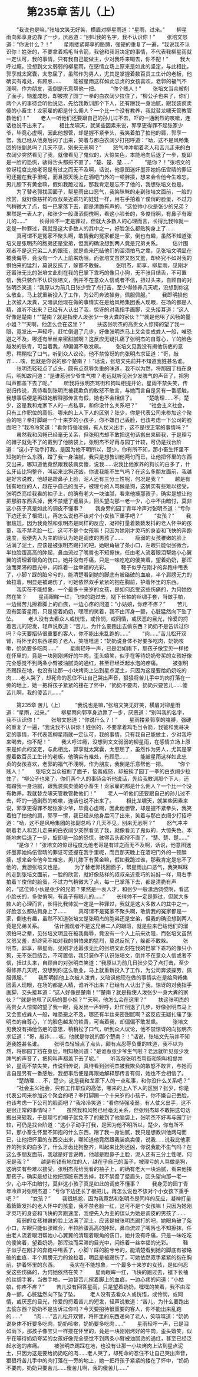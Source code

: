 # 　　第235章 苦儿（上）
　　“我说也是嘛，”张培文笑无好笑，横眉对柳星雨道：“星雨，过来。”
　　柳星雨向郭享身边靠了一步，厌恶道：“别叫我的名字，我不认识你！”
　　张培文怒道：“你说什么？！”
　　星雨搂紧郭享的胳膊，强硬的重复了一遍，“我说我不认识你！姓张的，不要拿着鸡毛当令箭，我爸和我哥决定的事情，不代表我柳星雨就一定认可，我的事情，只有我自己能做主，少对我呼来喝去，你不配！”
　　我大呼过瘾，没想到文文弱弱的柳星雨，在感情立场上原来是如此的坚定，与此相比，郭享就太窝囊，太憋屈了，虽然作为男人，尤其是掌握着数百员工生计的老板，他确实有难处，有顾忌……
　　能被星雨这样如此忠贞的女孩喜欢，老郭的福气不浅啊，作为朋友，我倒是乐意帮他一把。
　　“你个贱人！”
　　张培文当众被削了面子，恼羞成怒，却被挨了园丁一拳的白衣阔少拉住了，“柳公子也来了，你们两个人的事待会听他说话，先给我教训那个下人，还有蹭我一身油腻，跟我装疯卖傻的小畜生！龙家雇的都是什么佣人？一个比一个没有教养，我就替龙啸天管教管教他们！”
　　老人一听他们还要跟自己的孙儿过不去，吓的一通剧烈的咳嗽，连话也说不出来了。
　　相比龙啸天，就某些因素来说，郭享更得罪不起张家少爷，毕竟心虚啊，因此他想管，却是握不紧拳头，我笑着拍了拍他的肩，郭享一愣，我已经从他身后闪了出来，笑着与那白衣阔少打招呼道：“呦，这不是风畅集团的张副总吗？几天不见，别来无恙啊？”
　　怒气冲冲朝着老人和苦儿走来的白衣阔少突然看见了我，就像看见了鬼似的，大惊失色，本能地向后退了一步，旋即是一脸的恐慌，骇得舌头都捋不直了，“楚、楚、楚……”
　　“是你？！”张培文的惊讶程度比他老哥是有过之而无不及啊，话说，他意图迷奸墨菲她妈伍雪晴的罪证可还握在我手里呢，而且那天晚上在酒吧门外的一顿胖揍，想来会令他今生难忘，男儿膝下有黄金嘛，假如我跪过谁，那我肯定是忘不了他的，我想张培文也是。
　　为了替老郭找回面子，帮星雨出口恶气，我笑眯眯的走到张培文面前，一脸的欣赏，就好像慈祥的叔叔亲近乖巧的娃娃一样，用右手拍着丫俊俏的脸蛋，不过力气稍微大了点，每一巴掌落下去，都是清脆有声的，“这位帅小伙是张少的兄弟？果然是一表人才，和张少一般潇洒倜傥啊，看这小脸长的，多俊俏啊，有鼻子有眼儿的……”
　　长得帅不一定是罪过，但就大多数人的心理而言，长得比我帅就一定是一种罪过，我就是这大多数人的其中之一，好脸怎么都贴狗身上了……
　　真可谓不是冤家不聚头啊，敢情我的冤家都是一家，倒也有趣，虽然不知道张培文是张明杰的胞弟还是堂弟，但我的确没想到两人竟是兄弟关系。
　　估计围观者不是这兄弟二人的跟班，就是些来巴结他们的溜须拍马之辈，见张培文明显在被我侮辱，竟没有一个人上前来劝阻，而张培文虽然又怒又羞，却终究不如对我的惧怕来的猛烈，莫说反抗了，躲都不敢躲。
　　张明杰，郭享，柳星雨，见刚才还嚣张无比的张培文此刻在我的巴掌下乖巧的像只小狗，无不张目结舌，不可置信，我只装作不认识张培文，倒并不在意众人信或者不信，扭过头来，自顾自的对张明杰笑道：“我原以为前几日张少受了点打击，至少得修养几天呢，没想到你这么敬业，马上就重新投入了工作，为公司奔波操劳，佩服佩服。”
　　我即明损他上次被人泼粪，又暗讽他现在做的事情实在是给风畅集团丢人现眼，在场的都是人精，谁听不出来？已经有人认出了我，惊讶的对我指手画脚，交头接耳道：“这人好像是楚南！”“楚南？就是指使人泼张少一身大粪的家伙？”“就是他甩了风畅的墨小姐？”“天啊，他怎么会在这里？”
　　扶这张明杰的高贵女人惊愕的望了我一眼，竟发出一声轻呼，赶忙倒退了几步，好像张明杰马上又会变成粪人一般，唯恐避之不及，哪还有半丝亲密甜腻啊？这反应无疑扎痛了张明杰的自尊心，丫的脸色越发的铁青，可当着我，却偏偏不敢发飙。
　　张培文见我没有揭他伤疤的意思，稍稍松了口气，听到众人议论，他不禁惊讶的向张明杰求证道：“哥，敲诈……咳，他就是你说的那个楚南？！”话说，张培文先前并不知道我姓甚名谁。
　　张明杰轻轻点了点头，颇有点忍辱负重的味道，我不以为然，将那园丁挡在身后，明知故问道：“是谁惹张少爷生气啦？老远就听见张少发脾气的声音了，把狗叫声都盖下去了呢。”
　　听我将张明杰骂街和狗叫相提并论，星雨不禁失笑，传说归传说，真待看到张明杰被我欺负的敢怒不敢言，与她而言自是另有一番感触，我想事后便是再跟她解释那传言有假，她也不会相信了。
　　“楚助理……不，楚少，这是我和龙家下人的一点私事，和你没什么关系吧？”
　　“社会主义社会，只有工作职位的高低，哪来的上人下人的区别？张少，你是代表公司来参加这个聚会的吧？拳打脚踢一个十来岁的小孩子，你不嫌自己丢脸，也该考虑一下公司的脸面吧？”我冷冷笑道：“看你恃强凌弱，有人仗义出手，这不是很正常的事情吗？”
　　虽然我和风畅已经毫无关系，但张明杰却不敢把这句话搬出来砸我，于是理亏的帽子就免不了的戴到了他脑袋上，张明杰不好再与园丁计较，可仍是找台阶道：“这小子动手打我，是因为他不明所以，楚少，你有所不知，那小畜生怀里不知抱的什么东西，蹭了我一身油腻，我只是想教训他两句而已，让他把怀里的东西交出来，哪知道他竟然跟我装疯卖傻，说我……说我比他家养的狗长的白多了，什么牙齿比狗整齐，叫起来比狗还凶，你说我能不生气吗？在这么多朋友面前，我越是好言说教，他越是蹬鼻子上脸，泥人还有三分土性呢，何况是我？”
　　越是有钱有地位的人，越在乎自己的面子，被理亏的人骂做是狗，这确实有些难以接受，张明杰亮给我看的袖子上，的确有老大一块油腻，看来他揍那孩子，确实是想让他把那脏东西丢掉，我不禁蹙了蹙眉头，回头望向那一老一少，心中不由暗忖，莫非这小孩子真是如此的调皮不懂事？
　　我身旁的园丁青年冷声对张明杰道：“亏你下边还长了根把儿，再怎么说也不该对个小女孩下重手吧？”
　　“女孩？”
　　我很尴尬，因为我竟然和张明杰是同样的反应，凝神打量着簌簌发抖的老人怀中的孩童，我不禁老脸一红，这可不是个女孩嘛！只因为她刚才灵巧的身姿和飞快的奔跑速度，我便先入为主的误认为她是调皮的男孩了……
　　瘦弱的女孩稚嫩的脸上沾满了泥土，应该是被张明杰踢打的吧，她眼角破了条小口，左眼只能似张微合，半拉脸蛋高高的肿起，鼻血流过了嘴唇也不知擦抹，任由老人流着眼泪帮她小心翼翼的清理着眼角的伤口，她并没有呼痛，只是一味吃吃的傻笑着，望着奶奶，那浑浊而呆滞的目光中，闪烁着一丝幸福的光彩。
　　鞋子似乎在刚才的奔跑中甩丢了，小脚丫踩的脏兮兮的，能清楚看到她的脚底有被硌破的血痕，半个肩膀无力的耸拉着，明显是被踢伤了，可她依然双手紧紧的抱在胸前，护着怀里的东西。
　　我实在不能想象，一个最多十来岁的女孩，是如何忍受这些伤痛的，为何她依然在笑？
　　星雨眼眸一红，飞快的跑过去，褪下长袖的丝绸手套，当做手帕，一边替苦儿擦着脚上的血痕，一边心疼的问道：“小姑娘，你疼不疼？”
　　苦儿没有回答星雨，只是望着奶奶，嘿嘿的笑着，我不由浑身一颤，心脏猛然向下坠了坠。
　　老人没有去看众人或恍悟，或怜悯，或同情，或厌恶的目光，怜爱的捋着苦儿的短发，轻声说教道：“苦儿，为什么要跑出去偷东西？奶奶不是告诉过你吗？今天要招待很重要的客人，你不能出来乱跑的……”
　　“肉……”苦儿松开双臂，将怀里的东西递向了老人，笑嘻嘻道：“奶奶说身体不好要多吃肉，奶奶咳嗽，奶奶要多吃肉……”
　　星雨轻呼一声，已是泪如雨下，那孩子像宝贝一样搂在怀里的，竟是一块刚刚烤好的牛肉，歪头嬉笑，似乎在等待奶奶夸奖的女孩好像完全感觉不到两条小臂被油腻烫的通红，甚至已经泛起水泡的疼痛。
　　被张明杰踢踩在地，也没有让那一小块烤肉上沾到星点泥土，只因为这是要给奶奶吃的肉……老人哭了，却死命的忍住不让自己哭出声音，狠狠将苦儿手中的肉打落在一旁的地上，她一把将孩子紧紧的搂在了怀中，“奶奶不要肉，奶奶只要苦儿……傻苦儿啊，我的傻苦儿……”

　　第235章 苦儿（上）
　　“我说也是嘛，”张培文笑无好笑，横眉对柳星雨道：“星雨，过来。”
　　柳星雨向郭享身边靠了一步，厌恶道：“别叫我的名字，我不认识你！”
　　张培文怒道：“你说什么？！”
　　星雨搂紧郭享的胳膊，强硬的重复了一遍，“我说我不认识你！姓张的，不要拿着鸡毛当令箭，我爸和我哥决定的事情，不代表我柳星雨就一定认可，我的事情，只有我自己能做主，少对我呼来喝去，你不配！”
　　我大呼过瘾，没想到文文弱弱的柳星雨，在感情立场上原来是如此的坚定，与此相比，郭享就太窝囊，太憋屈了，虽然作为男人，尤其是掌握着数百员工生计的老板，他确实有难处，有顾忌……
　　能被星雨这样如此忠贞的女孩喜欢，老郭的福气不浅啊，作为朋友，我倒是乐意帮他一把。
　　“你个贱人！”
　　张培文当众被削了面子，恼羞成怒，却被挨了园丁一拳的白衣阔少拉住了，“柳公子也来了，你们两个人的事待会听他说话，先给我教训那个下人，还有蹭我一身油腻，跟我装疯卖傻的小畜生！龙家雇的都是什么佣人？一个比一个没有教养，我就替龙啸天管教管教他们！”
　　老人一听他们还要跟自己的孙儿过不去，吓的一通剧烈的咳嗽，连话也说不出来了。
　　相比龙啸天，就某些因素来说，郭享更得罪不起张家少爷，毕竟心虚啊，因此他想管，却是握不紧拳头，我笑着拍了拍他的肩，郭享一愣，我已经从他身后闪了出来，笑着与那白衣阔少打招呼道：“呦，这不是风畅集团的张副总吗？几天不见，别来无恙啊？”
　　怒气冲冲朝着老人和苦儿走来的白衣阔少突然看见了我，就像看见了鬼似的，大惊失色，本能地向后退了一步，旋即是一脸的恐慌，骇得舌头都捋不直了，“楚、楚、楚……”
　　“是你？！”张培文的惊讶程度比他老哥是有过之而无不及啊，话说，他意图迷奸墨菲她妈伍雪晴的罪证可还握在我手里呢，而且那天晚上在酒吧门外的一顿胖揍，想来会令他今生难忘，男儿膝下有黄金嘛，假如我跪过谁，那我肯定是忘不了他的，我想张培文也是。
　　为了替老郭找回面子，帮星雨出口恶气，我笑眯眯的走到张培文面前，一脸的欣赏，就好像慈祥的叔叔亲近乖巧的娃娃一样，用右手拍着丫俊俏的脸蛋，不过力气稍微大了点，每一巴掌落下去，都是清脆有声的，“这位帅小伙是张少的兄弟？果然是一表人才，和张少一般潇洒倜傥啊，看这小脸长的，多俊俏啊，有鼻子有眼儿的……”
　　长得帅不一定是罪过，但就大多数人的心理而言，长得比我帅就一定是一种罪过，我就是这大多数人的其中之一，好脸怎么都贴狗身上了……
　　真可谓不是冤家不聚头啊，敢情我的冤家都是一家，倒也有趣，虽然不知道张培文是张明杰的胞弟还是堂弟，但我的确没想到两人竟是兄弟关系。
　　估计围观者不是这兄弟二人的跟班，就是些来巴结他们的溜须拍马之辈，见张培文明显在被我侮辱，竟没有一个人上前来劝阻，而张培文虽然又怒又羞，却终究不如对我的惧怕来的猛烈，莫说反抗了，躲都不敢躲。
　　张明杰，郭享，柳星雨，见刚才还嚣张无比的张培文此刻在我的巴掌下乖巧的像只小狗，无不张目结舌，不可置信，我只装作不认识张培文，倒并不在意众人信或者不信，扭过头来，自顾自的对张明杰笑道：“我原以为前几日张少受了点打击，至少得修养几天呢，没想到你这么敬业，马上就重新投入了工作，为公司奔波操劳，佩服佩服。”
　　我即明损他上次被人泼粪，又暗讽他现在做的事情实在是给风畅集团丢人现眼，在场的都是人精，谁听不出来？已经有人认出了我，惊讶的对我指手画脚，交头接耳道：“这人好像是楚南！”“楚南？就是指使人泼张少一身大粪的家伙？”“就是他甩了风畅的墨小姐？”“天啊，他怎么会在这里？”
　　扶这张明杰的高贵女人惊愕的望了我一眼，竟发出一声轻呼，赶忙倒退了几步，好像张明杰马上又会变成粪人一般，唯恐避之不及，哪还有半丝亲密甜腻啊？这反应无疑扎痛了张明杰的自尊心，丫的脸色越发的铁青，可当着我，却偏偏不敢发飙。
　　张培文见我没有揭他伤疤的意思，稍稍松了口气，听到众人议论，他不禁惊讶的向张明杰求证道：“哥，敲诈……咳，他就是你说的那个楚南？！”话说，张培文先前并不知道我姓甚名谁。
　　张明杰轻轻点了点头，颇有点忍辱负重的味道，我不以为然，将那园丁挡在身后，明知故问道：“是谁惹张少爷生气啦？老远就听见张少发脾气的声音了，把狗叫声都盖下去了呢。”
　　听我将张明杰骂街和狗叫相提并论，星雨不禁失笑，传说归传说，真待看到张明杰被我欺负的敢怒不敢言，与她而言自是另有一番感触，我想事后便是再跟她解释那传言有假，她也不会相信了。
　　“楚助理……不，楚少，这是我和龙家下人的一点私事，和你没什么关系吧？”
　　“社会主义社会，只有工作职位的高低，哪来的上人下人的区别？张少，你是代表公司来参加这个聚会的吧？拳打脚踢一个十来岁的小孩子，你不嫌自己丢脸，也该考虑一下公司的脸面吧？”我冷冷笑道：“看你恃强凌弱，有人仗义出手，这不是很正常的事情吗？”
　　虽然我和风畅已经毫无关系，但张明杰却不敢把这句话搬出来砸我，于是理亏的帽子就免不了的戴到了他脑袋上，张明杰不好再与园丁计较，可仍是找台阶道：“这小子动手打我，是因为他不明所以，楚少，你有所不知，那小畜生怀里不知抱的什么东西，蹭了我一身油腻，我只是想教训他两句而已，让他把怀里的东西交出来，哪知道他竟然跟我装疯卖傻，说我……说我比他家养的狗长的白多了，什么牙齿比狗整齐，叫起来比狗还凶，你说我能不生气吗？在这么多朋友面前，我越是好言说教，他越是蹬鼻子上脸，泥人还有三分土性呢，何况是我？”
　　越是有钱有地位的人，越在乎自己的面子，被理亏的人骂做是狗，这确实有些难以接受，张明杰亮给我看的袖子上，的确有老大一块油腻，看来他揍那孩子，确实是想让他把那脏东西丢掉，我不禁蹙了蹙眉头，回头望向那一老一少，心中不由暗忖，莫非这小孩子真是如此的调皮不懂事？
　　我身旁的园丁青年冷声对张明杰道：“亏你下边还长了根把儿，再怎么说也不该对个小女孩下重手吧？”
　　“女孩？”
　　我很尴尬，因为我竟然和张明杰是同样的反应，凝神打量着簌簌发抖的老人怀中的孩童，我不禁老脸一红，这可不是个女孩嘛！只因为她刚才灵巧的身姿和飞快的奔跑速度，我便先入为主的误认为她是调皮的男孩了……
　　瘦弱的女孩稚嫩的脸上沾满了泥土，应该是被张明杰踢打的吧，她眼角破了条小口，左眼只能似张微合，半拉脸蛋高高的肿起，鼻血流过了嘴唇也不知擦抹，任由老人流着眼泪帮她小心翼翼的清理着眼角的伤口，她并没有呼痛，只是一味吃吃的傻笑着，望着奶奶，那浑浊而呆滞的目光中，闪烁着一丝幸福的光彩。
　　鞋子似乎在刚才的奔跑中甩丢了，小脚丫踩的脏兮兮的，能清楚看到她的脚底有被硌破的血痕，半个肩膀无力的耸拉着，明显是被踢伤了，可她依然双手紧紧的抱在胸前，护着怀里的东西。
　　我实在不能想象，一个最多十来岁的女孩，是如何忍受这些伤痛的，为何她依然在笑？
　　星雨眼眸一红，飞快的跑过去，褪下长袖的丝绸手套，当做手帕，一边替苦儿擦着脚上的血痕，一边心疼的问道：“小姑娘，你疼不疼？”
　　苦儿没有回答星雨，只是望着奶奶，嘿嘿的笑着，我不由浑身一颤，心脏猛然向下坠了坠。
　　老人没有去看众人或恍悟，或怜悯，或同情，或厌恶的目光，怜爱的捋着苦儿的短发，轻声说教道：“苦儿，为什么要跑出去偷东西？奶奶不是告诉过你吗？今天要招待很重要的客人，你不能出来乱跑的……”
　　“肉……”苦儿松开双臂，将怀里的东西递向了老人，笑嘻嘻道：“奶奶说身体不好要多吃肉，奶奶咳嗽，奶奶要多吃肉……”
　　星雨轻呼一声，已是泪如雨下，那孩子像宝贝一样搂在怀里的，竟是一块刚刚烤好的牛肉，歪头嬉笑，似乎在等待奶奶夸奖的女孩好像完全感觉不到两条小臂被油腻烫的通红，甚至已经泛起水泡的疼痛。
　　被张明杰踢踩在地，也没有让那一小块烤肉上沾到星点泥土，只因为这是要给奶奶吃的肉……老人哭了，却死命的忍住不让自己哭出声音，狠狠将苦儿手中的肉打落在一旁的地上，她一把将孩子紧紧的搂在了怀中，“奶奶不要肉，奶奶只要苦儿……傻苦儿啊，我的傻苦儿……”
